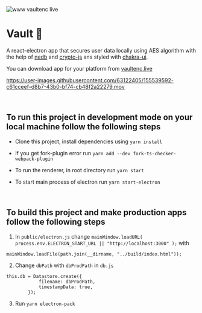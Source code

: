 ![www vaultenc live](https://user-images.githubusercontent.com/63122405/155536095-347831e9-29ee-43d9-a486-e7f1dd288b37.png)

# Vault 🔐
A react-electron app that secures user data locally using AES algorithm with the help of [nedb](https://www.npmjs.com/package/nedb-promises) and [crypto-js](https://www.npmjs.com/package/crypto-js) ans styled with [chakra-ui](https://chakra-ui.com/).

You can download app for your platform from [vaultenc.live](https://vaultenc.live)

https://user-images.githubusercontent.com/63122405/155539592-c61cceef-d8b7-43b0-bf74-cb48f2a22279.mov

</br>

## To run this project in development mode on your local machine follow the following steps 

* Clone this project, install dependencies using `yarn install`

* If you get fork-plugin error run `yarn add --dev fork-ts-checker-webpack-plugin`

* To run the renderer, in root directory run `yarn start`

* To start main process of electron run `yarn start-electron`

</br>

## To build this project and make production apps follow the following steps

1. In `public/electron.js` change ```mainWindow.loadURL(
            process.env.ELECTRON_START_URL || "http://localhost:3000"
        );``` with
``` tsx
mainWindow.loadFile(path.join(__dirname, "../build/index.html"));
```

2. Change `dbPath` with `dbProdPath` in `db.js`
```tsx
this.db = Datastore.create({
            filename: dbProdPath,
            timestampData: true,
        });
```

3. Run `yarn electron-pack`
